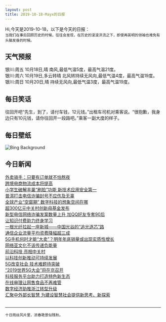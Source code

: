```yaml
---
layout: post
title: 2019-10-18-Mayx的日报
---
```


Hi,今天是2019-10-18，以下是今天的日报：<br><small>
当我们在事后回顾历史的时候，往往会发现，在历史的滚滚洪流之下，即使再英明的领袖也难免有头脑发昏的时候。</small><!--more-->
## 天气预报
银川:周五 10月18日,晴 南风,最低气温5度，最高气温21度。<br>银川:周六 10月19日,多云转晴 北风转持续无风向,最低气温4度，最高气温19度。<br>银川:周日 10月20日,晴 持续无风向,最低气温3度，最高气温19度。
## 每日笑话
往回开吧“先生，到了，请付车钱，12元钱。”出租车司机对乘客说。“很抱歉，我身边只有10元钱，请你往回开一段路吧。”乘客一副大度的样子。
## 每日壁纸
![Bing Background](https://cn.bing.com/th?id=OHR.LeavesGoldfish_EN-US1011361624_1920x1080.jpg&rf=LaDigue_1920x1080.jpg&pid=hp "Autumn leaves and goldfish in Tokyo, Japan (© qrsk/Moment/Getty Images)")
## 今日新闻

[外卖骑手：只要有订单就不怕熬夜](http://it.people.com.cn/n1/2019/1018/c1009-31406751.html)   
[跨境电商物流成本将提高](http://it.people.com.cn/n1/2019/1018/c1009-31406780.html)   
[小学生破解丰巢“刷脸”功能 新技术应用安全第一](http://it.people.com.cn/n1/2019/1018/c1009-31406825.html)   
[普洱打击电信诈骗封号不应伤及无辜](http://it.people.com.cn/n1/2019/1018/c1009-31406864.html)   
[全球产业“空窗期” 数字科技的想象空间在哪](http://it.people.com.cn/n1/2019/1018/c1009-31406875.html)   
[超300亿元中关村创新母基金发布](http://it.people.com.cn/n1/2019/1018/c1009-31406917.html)   
[新型电信网络诈骗发案数量上升 加QQ好友专套90后](http://it.people.com.cn/n1/2019/1018/c1009-31407119.html)   
[让知识付费助力终身学习](http://it.people.com.cn/n1/2019/1018/c1009-31407163.html)   
[一根光纤拉起一座新城——中国光谷的“追光逐芯”路](http://it.people.com.cn/n1/2019/1018/c1009-31407094.html)   
[通信企业流量平均资费降幅超三成](http://it.people.com.cn/n1/2019/1018/c1009-31407104.html)   
[5G手机何时才能“大卖”？明年年底销量或出现实质性增长](http://it.people.com.cn/n1/2019/1018/c1009-31406971.html)   
[网络亚文化不该传递负能量](http://it.people.com.cn/n1/2019/1018/c1009-31406947.html)   
[前沿科技 亮相中关村](http://it.people.com.cn/n1/2019/1018/c1009-31406932.html)   
[以科技创新推动可持续发展](http://it.people.com.cn/n1/2019/1018/c1009-31406928.html)   
[5G改变社会 技术难题待突破](http://it.people.com.cn/n1/2019/1018/c1009-31407028.html)   
[“2019世界5G大会”将在京召开](http://it.people.com.cn/n1/2019/1018/c1009-31407008.html)   
[科技服务平台助力打造特色新生态](http://it.people.com.cn/n1/2019/1018/c1009-31407152.html)   
[在线审理让网售食品不再难管](http://it.people.com.cn/n1/2019/1018/c1009-31407153.html)   
[数字经济助推浙江转型升级](http://it.people.com.cn/n1/2019/1018/c1009-31406927.html)   
[汇聚中外部长智慧 为建设智慧社会提供新思考、新探索](http://it.people.com.cn/n1/2019/1018/c1009-31406753.html)   
<br />

***

<small>十日雨丝风片里，浓春艳景似残秋。</small>
